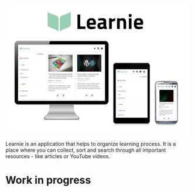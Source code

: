 ![Learnie](/screenshots/cover.jpg)

Learnie is an application that helps to organize learning process.
It is a place where you can collect, sort and search through all important resources - like articles or YouTube videos.

# Work in progress

